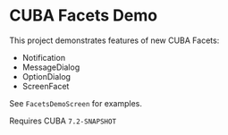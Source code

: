 # CUBA Facets Demo

This project demonstrates features of new CUBA Facets:

- Notification
- MessageDialog
- OptionDialog
- ScreenFacet

See `FacetsDemoScreen` for examples.

Requires CUBA `7.2-SNAPSHOT`